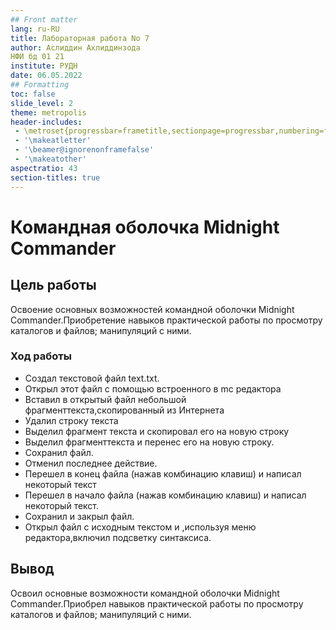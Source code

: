 ```yaml
---
## Front matter
lang: ru-RU
title: Лабораторная работа No 7
author: Аслиддин Ахлиддинзода
НФИ бд 01 21
institute: РУДН
date: 06.05.2022
## Formatting
toc: false
slide_level: 2
theme: metropolis
header-includes: 
 - \metroset{progressbar=frametitle,sectionpage=progressbar,numbering=fraction}
 - '\makeatletter'
 - '\beamer@ignorenonframefalse'
 - '\makeatother'
aspectratio: 43
section-titles: true
---
```


# Командная оболочка Midnight Commander

## Цель работы 
Освоение основных возможностей командной оболочки Midnight Commander.Приобретение навыков практической работы по просмотру каталогов и файлов; манипуляций с ними.

### Ход работы 
- Создал текстовой файл text.txt.
- Открыл этот файл с помощью встроенного в mc редактора
- Вставил в открытый файл небольшой фрагменттекста,скопированный из Интернета
- Удалил строку текста
- Выделил фрагмент текста и скопировал его на новую строку
- Выделил фрагменттекста и перенес его на новую строку.
- Сохранил файл.
- Отменил последнее действие.
- Перешел в конец файла (нажав комбинацию клавиш) и написал некоторый текст
- Перешел в начало файла (нажав комбинацию клавиш) и написал некоторый текст.
- Сохранил и закрыл файл.
- Открыл файл с исходным текстом и ,используя меню редактора,включил подсветку синтаксиса.

## Вывод 
Освоил основные возможности командной оболочки Midnight Commander.Приобрел навыков практической работы по просмотру каталогов и файлов; манипуляций с ними.